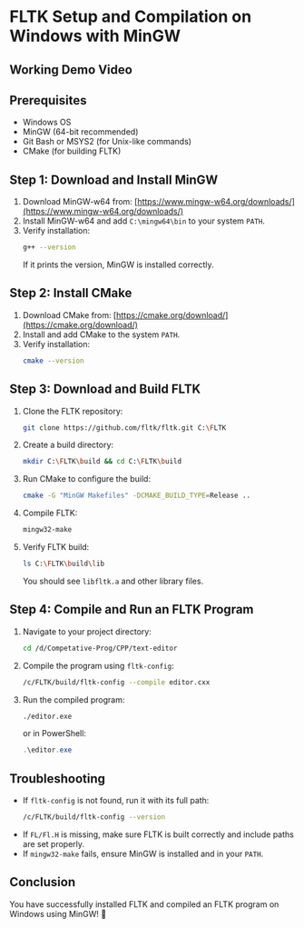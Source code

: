 # FLTK Setup and Compilation on Windows with MinGW

## Working Demo Video

## Prerequisites
- Windows OS
- MinGW (64-bit recommended)
- Git Bash or MSYS2 (for Unix-like commands)
- CMake (for building FLTK)

## Step 1: Download and Install MinGW
1. Download MinGW-w64 from: [https://www.mingw-w64.org/downloads/](https://www.mingw-w64.org/downloads/)
2. Install MinGW-w64 and add `C:\mingw64\bin` to your system `PATH`.
3. Verify installation:
   ```sh
   g++ --version
   ```
   If it prints the version, MinGW is installed correctly.

## Step 2: Install CMake
1. Download CMake from: [https://cmake.org/download/](https://cmake.org/download/)
2. Install and add CMake to the system `PATH`.
3. Verify installation:
   ```sh
   cmake --version
   ```

## Step 3: Download and Build FLTK
1. Clone the FLTK repository:
   ```sh
   git clone https://github.com/fltk/fltk.git C:\FLTK
   ```
2. Create a build directory:
   ```sh
   mkdir C:\FLTK\build && cd C:\FLTK\build
   ```
3. Run CMake to configure the build:
   ```sh
   cmake -G "MinGW Makefiles" -DCMAKE_BUILD_TYPE=Release ..
   ```
4. Compile FLTK:
   ```sh
   mingw32-make
   ```
5. Verify FLTK build:
   ```sh
   ls C:\FLTK\build\lib
   ```
   You should see `libfltk.a` and other library files.

## Step 4: Compile and Run an FLTK Program
1. Navigate to your project directory:
   ```sh
   cd /d/Competative-Prog/CPP/text-editor
   ```
2. Compile the program using `fltk-config`:
   ```sh
   /c/FLTK/build/fltk-config --compile editor.cxx
   ```
3. Run the compiled program:
   ```sh
   ./editor.exe
   ```
   or in PowerShell:
   ```powershell
   .\editor.exe
   ```

## Troubleshooting
- If `fltk-config` is not found, run it with its full path:
  ```sh
  /c/FLTK/build/fltk-config --version
  ```
- If `FL/Fl.H` is missing, make sure FLTK is built correctly and include paths are set properly.
- If `mingw32-make` fails, ensure MinGW is installed and in your `PATH`.

## Conclusion
You have successfully installed FLTK and compiled an FLTK program on Windows using MinGW! 🎉
